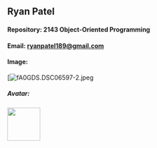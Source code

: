 ## Ryan Patel

#### Repository: 2143 Object-Oriented Programming

#### Email: ryanpatel189@gmail.com

#### Image: 
[![fA0GDS.DSC06597-2.jpeg]([https://i.im.ge/2024/08/28/fA0GDS.DSC06597-2.jpeg)

##### Avatar: 

<img src="https://www.google.com/url?sa=i&url=https%3A%2F%2Fwww.nflshop.com%2Fseattle-seahawks%2Fseattle-seahawks-helmet-lamp%2Ft-25156097%2Bp-6031852162577%2Bz-9-4013064775&psig=AOvVaw3OTe0p6kQoxgIr1s-ESGgc&ust=1724789232690000&source=images&cd=vfe&opi=89978449&ved=0CBQQjRxqFwoTCLCUqd-6k4gDFQAAAAAdAAAAABAE" width="75">
